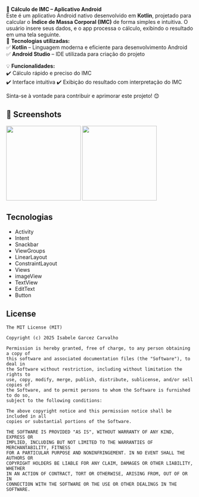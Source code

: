 **📱 Cálculo de IMC – Aplicativo Android**  
Este é um aplicativo Android nativo desenvolvido em **Kotlin**, projetado para calcular o **Índice de Massa Corporal (IMC)** de forma simples e intuitiva. O usuário insere seus dados, e o app processa o cálculo, exibindo o resultado em uma tela seguinte.  
🚀 **Tecnologias utilizadas:**  
✅ **Kotlin** – Linguagem moderna e eficiente para desenvolvimento Android  
✅ **Android Studio** – IDE utilizada para criação do projeto  

💡 **Funcionalidades:**  
✔️ Cálculo rápido e preciso do IMC  
✔️ Interface intuitiva
✔️ Exibição do resultado com interpretação do IMC  

Sinta-se à vontade para contribuir e aprimorar este projeto! 😊  


## :camera_flash: Screenshots
<!-- You can add more screenshots here if you like -->
<img src="https://github.com/user-attachments/assets/3dab43ee-c1ee-4a91-9df1-70f5b38ffb92" width=200/> <img src="https://github.com/user-attachments/assets/f8cb6bef-21fb-4fcc-ac54-1cb3650020f0" width=200/>


## Tecnologias
- Activity
- Intent
- Snackbar
- ViewGroups
 - LinearLayout
 - ConstraintLayout
- Views
 - imageView
 - TextView
 - EditText
 - Button

## License
```
The MIT License (MIT)

Copyright (c) 2025 Isabele Garcez Carvalho

Permission is hereby granted, free of charge, to any person obtaining a copy of
this software and associated documentation files (the "Software"), to deal in
the Software without restriction, including without limitation the rights to
use, copy, modify, merge, publish, distribute, sublicense, and/or sell copies of
the Software, and to permit persons to whom the Software is furnished to do so,
subject to the following conditions:

The above copyright notice and this permission notice shall be included in all
copies or substantial portions of the Software.

THE SOFTWARE IS PROVIDED "AS IS", WITHOUT WARRANTY OF ANY KIND, EXPRESS OR
IMPLIED, INCLUDING BUT NOT LIMITED TO THE WARRANTIES OF MERCHANTABILITY, FITNESS
FOR A PARTICULAR PURPOSE AND NONINFRINGEMENT. IN NO EVENT SHALL THE AUTHORS OR
COPYRIGHT HOLDERS BE LIABLE FOR ANY CLAIM, DAMAGES OR OTHER LIABILITY, WHETHER
IN AN ACTION OF CONTRACT, TORT OR OTHERWISE, ARISING FROM, OUT OF OR IN
CONNECTION WITH THE SOFTWARE OR THE USE OR OTHER DEALINGS IN THE SOFTWARE.
```
